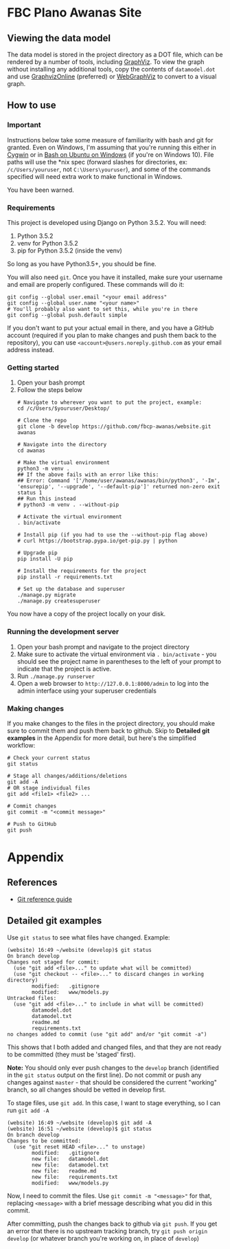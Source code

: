 # FBC Plano Awanas Site

## Viewing the data model
The data model is stored in the project directory as a DOT file, which can be
rendered by a number of tools, including [GraphViz](http://www.graphviz.org).
To view the graph without installing any additional tools, copy the contents of
`datamodel.dot` and use
[GraphvizOnline](https://dreampuf.github.io/GraphvizOnline/) (preferred) or
[WebGraphViz](http://webgraphviz.com) to convert to a visual graph.

## How to use

### Important
Instructions below take some measure of familiarity with bash and git
for granted. Even on Windows, I'm assuming that you're running this either in
[Cygwin](http://www.cygwin.com) or in
[Bash on Ubuntu on Windows](https://msdn.microsoft.com/en-us/commandline/wsl/install_guide)
(if you're on Windows 10). File paths will use the \*nix spec (forward slashes
for directories, ex: `/c/Users/youruser`, not `C:\Users\youruser`), and some of
the commands specified will need extra work to make functional in Windows.

You have been warned.

### Requirements
This project is developed using Django on Python 3.5.2. You will need:

1. Python 3.5.2
2. venv for Python 3.5.2
3. pip for Python 3.5.2 (inside the venv)

So long as you have Python3.5+, you should be fine.

You will also need `git`. Once you have it installed, make sure your username
and email are properly configured. These commands will do it:

```
git config --global user.email "<your email address"
git config --global user.name "<your name>"
# You'll probably also want to set this, while you're in there
git config --global push.default simple
```

If you don't want to put your actual email in there, and you have a GitHub
account (required if you plan to make changes and push them back to the
repository), you can use `<account>@users.noreply.github.com` as your email
address instead.

### Getting started
1. Open your bash prompt
2. Follow the steps below
    ```
    # Navigate to wherever you want to put the project, example:
    cd /c/Users/$youruser/Desktop/

    # Clone the repo
    git clone -b develop https://github.com/fbcp-awanas/website.git awanas

    # Navigate into the directory
    cd awanas

    # Make the virtual environment
    python3 -m venv .
    ## If the above fails with an error like this:
    ## Error: Command '['/home/user/awanas/awanas/bin/python3', '-Im', 'ensurepip', '--upgrade', '--default-pip']' returned non-zero exit status 1
    ## Run this instead
    # python3 -m venv . --without-pip

    # Activate the virtual environment
    . bin/activate

    # Install pip (if you had to use the --without-pip flag above)
    # curl https://bootstrap.pypa.io/get-pip.py | python

    # Upgrade pip
    pip install -U pip

    # Install the requirements for the project
    pip install -r requirements.txt

    # Set up the database and superuser
    ./manage.py migrate
    ./manage.py createsuperuser
    ```

You now have a copy of the project locally on your disk.

### Running the development server
1. Open your bash prompt and navigate to the project directory
2. Make sure to activate the virtual environment via `. bin/activate` - you
should see the project name in parentheses to the left of your prompt to
indicate that the project is active.
3. Run `./manage.py runserver`
4. Open a web browser to `http://127.0.0.1:8000/admin` to log into the admin
interface using your superuser credentials

### Making changes
If you make changes to the files in the project directory, you should make sure
to commit them and push them back to github. Skip to **Detailed git examples**
in the Appendix for more detail, but here's the simplified workflow:

```
# Check your current status
git status

# Stage all changes/additions/deletions
git add -A
# OR stage individual files
git add <file1> <file2> ...

# Commit changes
git commit -m "<commit message>"

# Push to GitHub
git push
```

# Appendix
## References
* [Git reference guide](https://git-scm.com/docs)

## Detailed git examples
Use `git status` to see what files have changed. Example:

```
(website) 16:49 ~/website (develop)$ git status
On branch develop
Changes not staged for commit:
  (use "git add <file>..." to update what will be committed)
  (use "git checkout -- <file>..." to discard changes in working directory)
        modified:   .gitignore
        modified:   www/models.py
Untracked files:
  (use "git add <file>..." to include in what will be committed)
        datamodel.dot
        datamodel.txt
        readme.md
        requirements.txt
no changes added to commit (use "git add" and/or "git commit -a")
```

This shows that I both added and changed files, and that they are not ready to
be committed (they must be 'staged' first).

**Note:** You should only ever push changes to the `develop` branch (identified
in the `git status` output on the first line). Do not commit or push any
changes against `master` - that should be considered the current "working"
branch, so all changes should be vetted in develop first.

To stage files, use `git add`. In this case, I want to stage everything, so I
can run `git add -A`

```
(website) 16:49 ~/website (develop)$ git add -A
(website) 16:51 ~/website (develop)$ git status
On branch develop
Changes to be committed:
  (use "git reset HEAD <file>..." to unstage)
        modified:   .gitignore
        new file:   datamodel.dot
        new file:   datamodel.txt
        new file:   readme.md
        new file:   requirements.txt
        modified:   www/models.py
```

Now, I need to commit the files. Use `git commit -m "<message>"` for that,
replacing `<message>` with a brief message describing what you did in this
commit.

After committing, push the changes back to github via `git push`. If you get an
error that there is no upstream tracking branch, try `git push origin develop`
(or whatever branch you're working on, in place of `develop`)